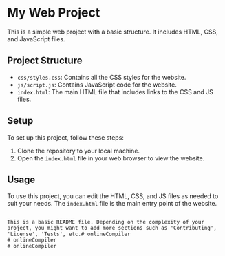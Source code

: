 # My Web Project

This is a simple web project with a basic structure. It includes HTML, CSS, and JavaScript files.

## Project Structure

- `css/styles.css`: Contains all the CSS styles for the website.
- `js/script.js`: Contains JavaScript code for the website.
- `index.html`: The main HTML file that includes links to the CSS and JS files.

## Setup

To set up this project, follow these steps:

1. Clone the repository to your local machine.
2. Open the `index.html` file in your web browser to view the website.

## Usage

To use this project, you can edit the HTML, CSS, and JS files as needed to suit your needs. The `index.html` file is the main entry point of the website.
```

This is a basic README file. Depending on the complexity of your project, you might want to add more sections such as 'Contributing', 'License', 'Tests', etc.# onlineCompiler
# onlineCompiler
# onlineCompiler
